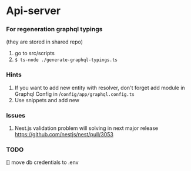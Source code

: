 # Api-server

### For regeneration graphql typings

(they are stored in shared repo)

1. go to src/scripts
2. `$ ts-node ./generate-graphql-typings.ts`

### Hints

1. If you want to add new entity with resolver, don't forget add module in Graphql Config in /`config/app/graphql.config.ts`
2. Use snippets and add new

### Issues

1. Nest.js validation problem will solving in next major release https://github.com/nestjs/nest/pull/3053

### TODO

[] move db credentials to .env
